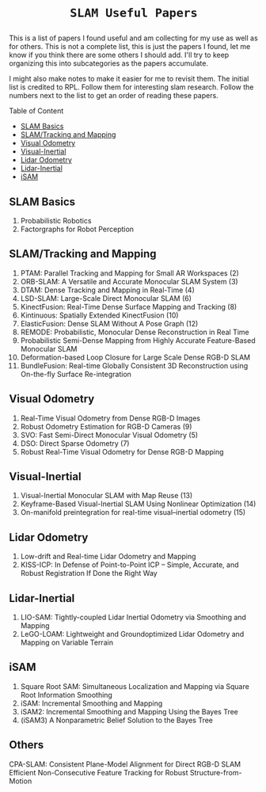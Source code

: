 # <p align='center'>`SLAM Useful Papers`</p>

This is a list of papers I found useful and am collecting for my use as well as for others. This is not a complete list, this is just the papers I found, let me know if you think there are some others I should add. I'll try to keep organizing this into subcategories as the papers accumulate.

I might also make notes to make it easier for me to revisit them.
The initial list is credited to RPL. Follow them for interesting slam research.
Follow the numbers next to the list to get an order of reading these papers.



<summary>Table of Content</summary>

- [SLAM Basics](#slam-basics)
- [SLAM/Tracking and Mapping](#slam/tracking-and-mapping)
- [Visual Odometry](#visual-odometry)
- [Visual-Inertial](#visual-inertial)
- [Lidar Odometry](#lidar-odometry)
- [Lidar-Inertial](#lidar-inertial)
- [iSAM](#iSAM)



## SLAM Basics
1. Probabilistic Robotics
2. Factorgraphs for Robot Perception

## SLAM/Tracking and Mapping
1. PTAM: Parallel Tracking and Mapping for Small AR Workspaces (2)
2. ORB-SLAM: A Versatile and Accurate Monocular SLAM System (3)
3. DTAM: Dense Tracking and Mapping in Real-Time (4)
4. LSD-SLAM: Large-Scale Direct Monocular SLAM (6)
5. KinectFusion: Real-Time Dense Surface Mapping and Tracking (8)
6. Kintinuous: Spatially Extended KinectFusion (10)
7. ElasticFusion: Dense SLAM Without A Pose Graph (12)
8. REMODE: Probabilistic, Monocular Dense Reconstruction in Real Time
9. Probabilistic Semi-Dense Mapping from Highly Accurate Feature-Based Monocular SLAM
10. Deformation-based Loop Closure for Large Scale Dense RGB-D SLAM
11. BundleFusion: Real-time Globally Consistent 3D Reconstruction using On-the-fly Surface Re-integration

## Visual Odometry
1. Real-Time Visual Odometry from Dense RGB-D Images
2. Robust Odometry Estimation for RGB-D Cameras (9)
3. SVO: Fast Semi-Direct Monocular Visual Odometry (5)
4. DSO: Direct Sparse Odometry (7)
5. Robust Real-Time Visual Odometry for Dense RGB-D Mapping

## Visual-Inertial
1. Visual-Inertial Monocular SLAM with Map Reuse (13)
2. Keyframe-Based Visual-Inertial SLAM Using Nonlinear Optimization (14)
3. On-manifold preintegration for real-time visual–inertial odometry (15)

## Lidar Odometry
1. Low-drift and Real-time Lidar Odometry and Mapping
2. KISS-ICP: In Defense of Point-to-Point ICP – Simple, Accurate, and Robust Registration If Done the Right Way

## Lidar-Inertial
1. LIO-SAM: Tightly-coupled Lidar Inertial Odometry via
Smoothing and Mapping
2. LeGO-LOAM: Lightweight and Groundoptimized Lidar Odometry and Mapping on Variable Terrain

## iSAM
1. Square Root SAM: Simultaneous Localization and Mapping via Square Root Information Smoothing
2. iSAM: Incremental Smoothing and Mapping
3. iSAM2: Incremental Smoothing and Mapping Using the Bayes Tree
4. (iSAM3) A Nonparametric Belief Solution to the Bayes Tree


## Others
CPA-SLAM: Consistent Plane-Model Alignment for Direct RGB-D SLAM
Efficient Non-Consecutive Feature Tracking for Robust Structure-from-Motion


<!-- ### `New to NeRF`

#### **Begin of NeRF, Always Start Here**

:fire:**NeRF: Representing Scenes as Neural Radiance Fields for View Synthesis**<br>
*Ben Mildenhall, Pratul P. Srinivasan, Matthew Tancik, Jonathan T. Barron, Ravi Ramamoorthi, Ren Ng*<br>
ECCV 2020, 19 Mar 2020 <br>
[[arXiv](https://arxiv.org/abs/2003.08934)] [[Project](https://www.matthewtancik.com/nerf)] [[Code](https://github.com/bmild/nerf)] [[PyTorch Impl](https://github.com/yenchenlin/nerf-pytorch)] [[Notes](./paper_discussions/NeRF.md)]

#### **NeRF Related Surveys**

:fire:**State of the Art on Neural Rendering**<br>
*Ayush Tewari, Ohad Fried, Justus Thies, Vincent Sitzmann, Stephen Lombardi, Kalyan Sunkavalli, Ricardo Martin-Brualla, Tomas Simon, Jason Saragih, Matthias Nießner, Rohit Pandey, Sean Fanello, Gordon Wetzstein, Jun-Yan Zhu, Christian Theobalt, Maneesh Agrawala, Eli Shechtman, Dan B Goldman, Michael Zollhöfer*<br>
ECCV 2020,8 Apr 2020<br>
[[arXiv](https://arxiv.org/abs/2004.03805)]

:fire:**Advances in Neural Rendering**<br>
*Ayush Tewari, Justus Thies, Ben Mildenhall, Pratul Srinivasan, Edgar Tretschk, Yifan Wang, Christoph Lassner, Vincent Sitzmann, Ricardo Martin-Brualla, Stephen Lombardi, Tomas Simon, Christian Theobalt, Matthias Niessner, Jonathan T. Barron, Gordon Wetzstein, Michael Zollhoefer, Vladislav Golyanik*<br>
ECCV 2022, 10 Nov 2021<br>
[[arXiv](https://arxiv.org/abs/2111.05849)]

:fire:**NeRF: Neural Radiance Field in 3D Vision, A Comprehensive Review**<br>
*Kyle Gao, Yina Gao, Hongjie He, Dening Lu, Linlin Xu, Jonathan Li*<br>
TPAMI 2022, 1 Oct 2022<br>
[[arXiv](https://arxiv.org/abs/2210.00379)]

**Neural Radiance Fields: Past, Present, and Future**<br>
*Ansh Mittal*<br>
In Progress,20 Apr 2023<br>
[[arXiv](https://arxiv.org/abs/2304.10050)]

#### **NeRF Tutorials**

:fire:**Neural Rendering Course**<br>
SIGGRAPH 2021 [[BiliBili](https://www.bilibili.com/video/BV1B3411q7hy)]

:fire:**Neural Volumetric Rendering for Computer Vision**<br>
ECCV 2022 Tutorial [[Website](https://sites.google.com/berkeley.edu/nerf-tutorial/home)]

:fire:**Scaling NeRF Up and Down: Big Scenes and Real-Time View Synthesis**<br>
I3D 2023 Keynote [[Video](https://www.bilibili.com/video/BV1fh4y1t7rW/)]

#### **NeRF OpenSource Tools**

:fire:**Nerfstudio: A Modular Framework for Neural Radiance Field Development**<br>
*Matthew Tancik, Ethan Weber, Evonne Ng, Ruilong Li, Brent Yi, Justin Kerr, Terrance Wang, Alexander Kristoffersen, Jake Austin, Kamyar Salahi, Abhik Ahuja, David McAllister, Angjoo Kanazawa*<br>
arXiv preprint, 8 Feb 2023<br>
>Nerfstudio provides a simple API that allows for a simplified end-to-end process of creating, training, and visualizing NeRFs. The library supports an interpretable implementation of NeRFs by modularizing each component.<br>

[[arXiv](https://arxiv.org/abs/2302.04264)] [[Website](https://docs.nerf.studio/en/latest/#)] [[Github](https://github.com/nerfstudio-project/nerfstudio)]

:fire:**NerfAcc: Efficient Sampling Accelerates NeRFs**<br>
*Ruilong Li, Hang Gao, Matthew Tancik, Angjoo Kanazawa*<br>
arXiv preprint, 8 May 2023<br>
>NerfAcc is a PyTorch Nerf acceleration toolbox for both training and inference. It focus on efficient sampling in the volumetric rendering pipeline of radiance fields, which is universal and plug-and-play for most of the NeRFs. With minimal modifications to the existing codebases, Nerfacc provides significant speedups in training various recent NeRF papers. And it is pure Python interface with flexible APIs!<br>

[[arXiv](https://arxiv.org/abs/2305.04966)] [[Website](https://www.nerfacc.com/en/latest/index.html)]  [[Github](https://github.com/KAIR-BAIR/nerfacc)]

:fire:**threestudio: A unified framework for 3D content generation**<br>
*Yuan-Chen Guo and Ying-Tian Liu and Chen Wang and Zi-Xin Zou and Guan Luo and Chia-Hao Chen and Yan-Pei Cao and Song-Hai Zhang*<br>
Github repo,2023<br>
>threestudio is a unified framework for 3D content creation from text prompts, single images, and few-shot images, by lifting 2D text-to-image generation models.

[[Github](https://github.com/threestudio-project/threestudio)]

### `NeRF Fundamental Enhancements`

:fire:**NeRF in the Wild: Neural Radiance Fields for Unconstrained Photo Collections**<br>
*Ricardo Martin-Brualla, Noha Radwan, Mehdi S. M. Sajjadi, Jonathan T. Barron, Alexey Dosovitskiy, Daniel Duckworth*<br>
CVPR 2021, 5 Aug 2020 <br>
[[arXiv](https://arxiv.org/abs/2008.02268)] [[Project](https://nerf-w.github.io/)] -->
